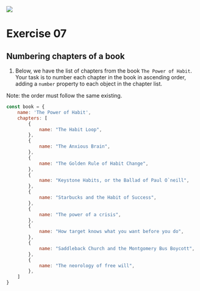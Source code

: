 ![](https://i.imgur.com/xG74tOh.png)

# Exercise 07

## Numbering chapters of a book

1. Below, we have the list of chapters from the book `The Power of Habit`. Your task is to number each chapter in the book in ascending order, adding a `number` property to each object in the chapter list.

Note: the order must follow the same existing.

```javascript
const book = {
    name: 'The Power of Habit',
    chapters: [
        {
            name: "The Habit Loop",
        },
        {
            name: "The Anxious Brain",
        },
        {
            name: "The Golden Rule of Habit Change",
        },
        {
            name: "Keystone Habits, or the Ballad of Paul O`neill",
        },
        {
            name: "Starbucks and the Habit of Success",
        },
        {
            name: "The power of a crisis",
        },
        {
            name: "How target knows what you want before you do",
        },
        {
            name: "Saddleback Church and the Montgomery Bus Boycott",
        },
        {
            name: "The neorology of free will",
        },
    ]
}